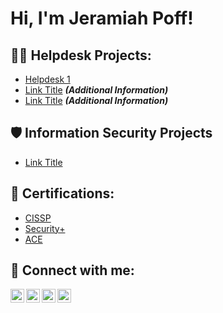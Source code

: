 <h1>Hi, I'm Jeramiah Poff! <a href="https://www.linkedin.com/in/yourlinkedin/"> </a>

<h2>👨‍💻 Helpdesk Projects:</h2>

  - [Helpdesk 1](Link)
  - [Link Title](Link) <b><i>(Additional Information)</b></i>
  - [Link Title](Link) <b><i>(Additional Information)</b></i>

<h2>🛡️ Information Security Projects</h2>

 - [Link Title](Link)
  
<h2>📜 Certifications:</h2>

  - [CISSP](https://www.credly.com/earner/earned/badge/83328a43-2b41-4be4-82c5-414f6228617c)
  - [Security+](https://www.credly.com/earner/earned/badge/fc1776cc-e449-4175-812e-9c8783c16e07)
  - [ACE](https://www.credly.com/earner/earned/badge/8f23544f-0d78-4345-9b1e-74c22f241256)
    
<h2> 🤳 Connect with me:</h2>

[<img align="left" alt="yourname | YouTube" width="22px" src="https://cdn.jsdelivr.net/npm/simple-icons@v3/icons/youtube.svg" />][youtube]
[<img align="left" alt="yourname | Twitter" width="22px" src="https://cdn.jsdelivr.net/npm/simple-icons@v3/icons/twitter.svg" />][twitter]
[<img align="left" alt="yourname | LinkedIn" width="22px" src="https://cdn.jsdelivr.net/npm/simple-icons@v3/icons/linkedin.svg" />][linkedin]
[<img align="left" alt="yourname | Instagram" width="22px" src="https://cdn.jsdelivr.net/npm/simple-icons@v3/icons/instagram.svg" />][instagram]

[twitter]: https://twitter.com/
[youtube]: https://www.youtube.com/c/
[instagram]: https://www.instagram.com/
[linkedin]: https://linkedin.com/in/jeramiahpoff
